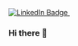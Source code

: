 <div id="badge">
  <a href="https://www.linkedin.com/in/titouan-houde/">
    <img src="https://img.shields.io/badge/LinkedIn-blue?style=for-the-badge&logo=linkedin&logoColor=white" alt="LinkedIn Badge"/>
    <img src="https://komarev.com/ghpvc/?username=h-titouan&style=flat-square&color=blue" alt=""/>
  </a>
</div>

<!-- Afficher les stats (en commentaire pour le moment)
[![Top Langs](https://github-readme-stats.vercel.app/api/top-langs/?username=h-titouan&exclude_repo=github-readme-stats,h-titouan.github.io)](https://github.com/h-titouan/github-readme-stats)
-->

### Hi there 👋

<!--
**h-titouan/h-titouan** is a ✨ _special_ ✨ repository because its `README.md` (this file) appears on your GitHub profile.

Here are some ideas to get you started:

- 🔭 I’m currently working on ...
- 🌱 I’m currently learning ...
- 👯 I’m looking to collaborate on ...
- 🤔 I’m looking for help with ...
- 💬 Ask me about ...
- 📫 How to reach me: ...
- 😄 Pronouns: ...
- ⚡ Fun fact: ...
-->
